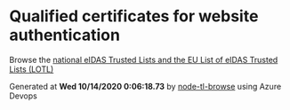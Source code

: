 # Qualified certificates for website authentication 
 Browse the [national eIDAS Trusted Lists and the EU List of eIDAS Trusted Lists (LOTL)](https://webgate.ec.europa.eu/tl-browser/#/) 
 
 
Generated at **Wed 10/14/2020  0:06:18.73** by [node-tl-browse](https://github.com/ymedlop/node-tl-browser) using Azure Devops 
